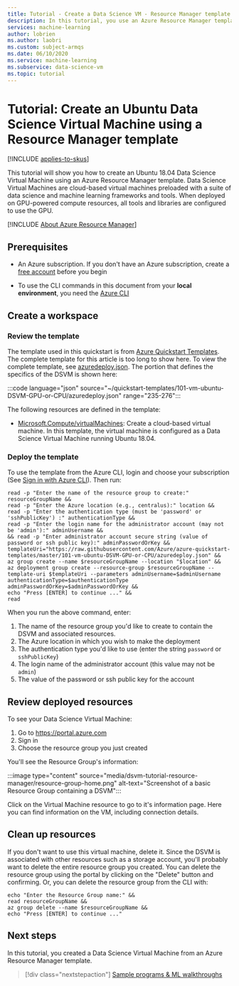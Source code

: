 ```yaml
---
title: Tutorial - Create a Data Science VM - Resource Manager template
description: In this tutorial, you use an Azure Resource Manager template to quickly deploy a Data Science Virtual Machine
services: machine-learning
author: lobrien
ms.author: laobri
ms.custom: subject-armqs
ms.date: 06/10/2020
ms.service: machine-learning
ms.subservice: data-science-vm
ms.topic: tutorial
---
```


# Tutorial: Create an Ubuntu Data Science Virtual Machine using a Resource Manager template
[!INCLUDE [applies-to-skus](../../../includes/aml-applies-to-basic-enterprise-sku.md)]

This tutorial will show you how to create an Ubuntu 18.04 Data Science Virtual Machine using an Azure Resource Manager template. Data Science Virtual Machines are cloud-based virtual machines preloaded with a suite of data science and machine learning frameworks and tools. When deployed on GPU-powered compute resources, all tools and libraries are configured to use the GPU. 

[!INCLUDE [About Azure Resource Manager](../../../includes/resource-manager-quickstart-introduction.md)]

## Prerequisites

* An Azure subscription. If you don't have an Azure subscription, create a [free account](https://aka.ms/AMLFree) before you begin

* To use the CLI commands in this document from your **local environment**, you need the [Azure CLI](https://docs.microsoft.com/cli/azure/install-azure-cli?view=azure-cli-latest)

## Create a workspace

### Review the template

The template used in this quickstart is from [Azure Quickstart Templates](https://azure.microsoft.com/resources/templates/101-vm-ubuntu-DSVM-GPU-or-CPU/). The complete template for this article is too long to show here. To view the complete template, see [azuredeploy.json](https://raw.githubusercontent.com/Azure/azure-quickstart-templates/master/101-vm-ubuntu-DSVM-GPU-or-CPU/azuredeploy.json). The portion that defines the specifics of the DSVM is shown here:

:::code language="json" source="~/quickstart-templates/101-vm-ubuntu-DSVM-GPU-or-CPU/azuredeploy.json" range="235-276":::

The following resources are defined in the template:

* [Microsoft.Compute/virtualMachines](/azure/templates/microsoft.compute/virtualmachines): Create a cloud-based virtual machine. In this template, the virtual machine is configured as a Data Science Virtual Machine running Ubuntu 18.04.

### Deploy the template 

To use the template from the Azure CLI, login and choose your subscription (See [Sign in with Azure CLI](https://docs.microsoft.com/cli/azure/authenticate-azure-cli?view=azure-cli-latest)). Then run:

```azurecli-interactive
read -p "Enter the name of the resource group to create:" resourceGroupName &&
read -p "Enter the Azure location (e.g., centralus):" location &&
read -p "Enter the authentication type (must be 'password' or 'sshPublicKey') :" authenticationType &&
read -p "Enter the login name for the administrator account (may not be 'admin'):" adminUsername &&
&& read -p "Enter administrator account secure string (value of password or ssh public key):" adminPasswordOrKey &&
templateUri="https://raw.githubusercontent.com/Azure/azure-quickstart-templates/master/101-vm-ubuntu-DSVM-GPU-or-CPU/azuredeploy.json" &&
az group create --name $resourceGroupName --location "$location" &&
az deployment group create --resource-group $resourceGroupName --template-uri $templateUri --parameters adminUsername=$adminUsername authenticationType=$authenticationType adminPasswordOrKey=$adminPasswordOrKey && 
echo "Press [ENTER] to continue ..." &&
read
```

When you run the above command, enter:

1. The name of the resource group you'd like to create to contain the DSVM and associated resources. 
1. The Azure location in which you wish to make the deployment
1. The authentication type you'd like to use (enter the string `password` or `sshPublicKey`)
1. The login name of the administrator account (this value may not be `admin`)
1. The value of the password or ssh public key for the account

## Review deployed resources

To see your Data Science Virtual Machine:

1. Go to https://portal.azure.com 
1. Sign in 
1. Choose the resource group you just created

You'll see the Resource Group's information: 

:::image type="content" source="media/dsvm-tutorial-resource-manager/resource-group-home.png" alt-text="Screenshot of a basic Resource Group containing a DSVM":::

Click on the Virtual Machine resource to go to it's information page. Here you can find information on the VM, including connection details. 

## Clean up resources

If you don't want to use this virtual machine, delete it. Since the DSVM is associated with other resources such as a storage account, you'll probably want to delete the entire resource group you created. You can delete the resource group using the portal by clicking on the "Delete" button and confirming. Or, you can delete the resource group from the CLI with: 

```azurecli-interactive
echo "Enter the Resource Group name:" &&
read resourceGroupName &&
az group delete --name $resourceGroupName &&
echo "Press [ENTER] to continue ..."
```

## Next steps

In this tutorial, you created a Data Science Virtual Machine from an Azure Resource Manager template. 

> [!div class="nextstepaction"]
> [Sample programs & ML walkthroughs](dsvm-samples-and-walkthroughs.md)
